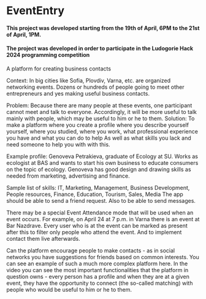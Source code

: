 # EventEntry

#### This project was developed starting from the 19th of April, 6PM to the 21st of April, 1PM.
#### The project was developed in order to participate in the Ludogorie Hack 2024 programming competition

A platform for creating business contacts

Context: In big cities like Sofia, Plovdiv, Varna, etc. are organized
networking events. Dozens or
hundreds of people going to meet other entrepreneurs and yes
making useful business contacts. 

Problem: Because there are many people at these events, one participant cannot
meet and talk to everyone. Accordingly, it will be more useful to talk mainly with people,
which may be useful to him or he to them.
Solution: To make a platform where you create a profile where you describe yourself
yourself, where you studied, where you work, what professional experience you have and what you can do
to help As well as what skills you lack and need someone to help you with
with this.

Example profile: Genoveva Petrakieva, graduate of Ecology at SU. Works as
ecologist at BAS and wants to start his own business to educate consumers
on the topic of ecology. Genoveva has good design and drawing skills as needed
from marketing, advertising and finance.

Sample list of skills: IT, Marketing, Management, Business Development, People
resources, Finance, Education, Tourism, Sales, Media
The app should be able to send a friend request. Also
to be able to send messages.

There may be a special Event Attendance mode that will be used when
an event occurs. For example, on April 24 at 7 p.m. in Varna there is an event at Bar Nazdrave.
Every user who is at the event can be marked as present after
this to filter only people who attend the event. And to implement
contact them live afterwards.

Can the platform encourage people to make contacts - as in
social networks you have suggestions for friends based on common interests.
You can see an example of such a much more complex platform here. In the video
you can see the most important functionalities that the platform in question
owns - every person has a profile and when they are at a given event, they have
the opportunity to connect (the so-called matching) with people who would be useful to him or
he to them.

